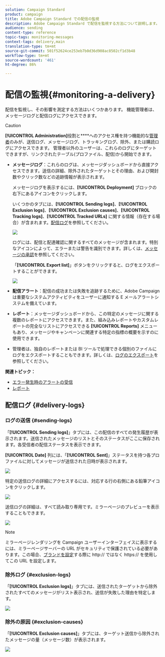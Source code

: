 ```yaml
---
solution: Campaign Standard
product: campaign
title: Adobe Campaign Standard での配信の監視
description: Adobe Campaign Standard で配信を監視する方法について説明します。
audience: sending
content-type: reference
topic-tags: monitoring-messages
context-tags: delivery,main
translation-type: tm+mt
source-git-commit: 501f52624ce253eb7b0d36d908ac8502cf1d3b48
workflow-type: tm+mt
source-wordcount: '461'
ht-degree: 86%

---
```



# 配信の監視{#monitoring-a-delivery}

配信を監視し、その影響を測定する方法はいくつかあります。 機能管理者は、メッセージログと配信ログにアクセスできます。
>[!CAUTION]
>
>**[!UICONTROL Administration]**&#x200B;役割と&#x200B;****&#x200B;へのアクセス権を持つ機能的な[管理者](../../administration/using/users-management.md#functional-administrators)のみが、送信ログ、メッセージログ、トラッキングログ、除外、または購読ログにアクセスできます。 管理者以外のユーザーは、これらのログにターゲットできますが、リンクされたテーブル(プロファイル、配信)から開始できます。

* **メッセージログ**：これらのログは、メッセージダッシュボードから直接アクセスできます。送信の詳細、除外されたターゲットとその理由、および開封数やクリック数などの追跡情報が表示されます。

   メッセージログを表示するには、**[!UICONTROL Deployment]** ブロックの右下にあるアイコンをクリックします。

   いくつかのタブには、**[!UICONTROL Sending logs]**、**[!UICONTROL Exclusion logs]**、**[!UICONTROL Exclusion causes]**、**[!UICONTROL Tracking logs]**、**[!UICONTROL Tracked URLs]** に関する情報（存在する場合）が含まれます。[配信ログ](#delivery-logs)を参照してください。

   ![](assets/sending_delivery1.png)

   ログには、配信と配達確認に関するすべてのメッセージが含まれます。特別なアイコンによって、エラーまたは警告を識別できます。詳しくは、[メッセージの承認](../../sending/using/previewing-messages.md)を参照してください。

   「**[!UICONTROL Export list]**」ボタンをクリックすると、ログをエクスポートすることができます。

   ![](assets/sending_delivery2.png)

* **配信アラート**：配信の成功または失敗を追跡するために、Adobe Campaign は重要なシステムアクティビティをユーザーに通知する E メールアラートシステムを備えています。
* **レポート**：メッセージダッシュボードから、この特定のメッセージに関する複数のレポートにアクセスできます。また、組み込みレポートやカスタムレポートの完全なリストにアクセスできる **[!UICONTROL Reports]** メニューもあり、メッセージやキャンペーンに関連する特定の指標の概要を示すのに使用できます。
* 管理者は、独自のレポートまたは BI ツールで処理できる個別のファイルにログをエクスポートすることもできます。詳しくは、[ログのエクスポート](../../automating/using/exporting-logs.md)を参照してください。

**関連トピック：**

* [エラー発生時のアラートの受信](../../sending/using/receiving-alerts-when-failures-happen.md)
* [レポート](../../reporting/using/about-dynamic-reports.md)

## 配信ログ {#delivery-logs}

### ログの送信 {#sending-logs}

「**[!UICONTROL Sending logs]**」タブには、この配信のすべての発生履歴が表示されます。送信されたメッセージのリストとそのステータスがここに保存されます。各受信者の配信ステータスを表示できます。

**[!UICONTROL Date]** 列には、「**[!UICONTROL Sent]**」ステータスを持つ各プロファイルに対してメッセージが送信された日時が表示されます。

![](assets/sending_delivery3.png)

特定の送信ログの詳細にアクセスするには、対応する行の右側にある鉛筆アイコンをクリックします。

![](assets/sending_access-sending-log.png)

送信ログの詳細は、すべて読み取り専用です。ミラーページのプレビューを表示することもできます。

![](assets/sending_sending-log.png)

>[!NOTE]
>
>ミラーページレンダリングを Campaign ユーザーインターフェイスに表示するには、ミラーページサーバーの URL がセキュリティで保護されている必要があります。この場合、[ブランドを設定](../../administration/using/branding.md#configuring-and-using-brands)する際に http:// ではなく https:// を使用してこの URL を設定します。

### 除外ログ {#exclusion-logs}

「**[!UICONTROL Exclusion logs]**」タブには、送信されたターゲットから除外されたすべてのメッセージがリスト表示され、送信が失敗した理由を特定します。

![](assets/sending_delivery4.png)

### 除外の原因 {#exclusion-causes}

「**[!UICONTROL Exclusion causes]**」タブには、ターゲット送信から除外されたメッセージの量（メッセージ数）が表示されます。

![](assets/sending_delivery5.png)

